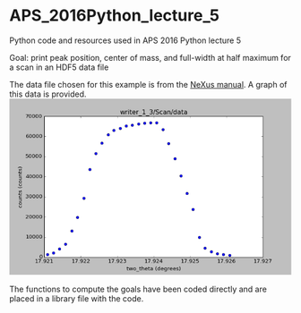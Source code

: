 # APS_2016Python_lecture_5
Python code and resources used in APS 2016 Python lecture 5

Goal: print peak position, center of mass, and full-width at half maximum for a scan in an HDF5 data file

The data file chosen for this example is from the [NeXus manual](http://download.nexusformat.org/doc/html/examples/h5py).
A graph of this data is provided.
![graph of writer_1_3.hdf5:/Scan/data](src/writer_1_3.png)

The functions to compute the goals have been coded directly
and are placed in a library file with the code.
